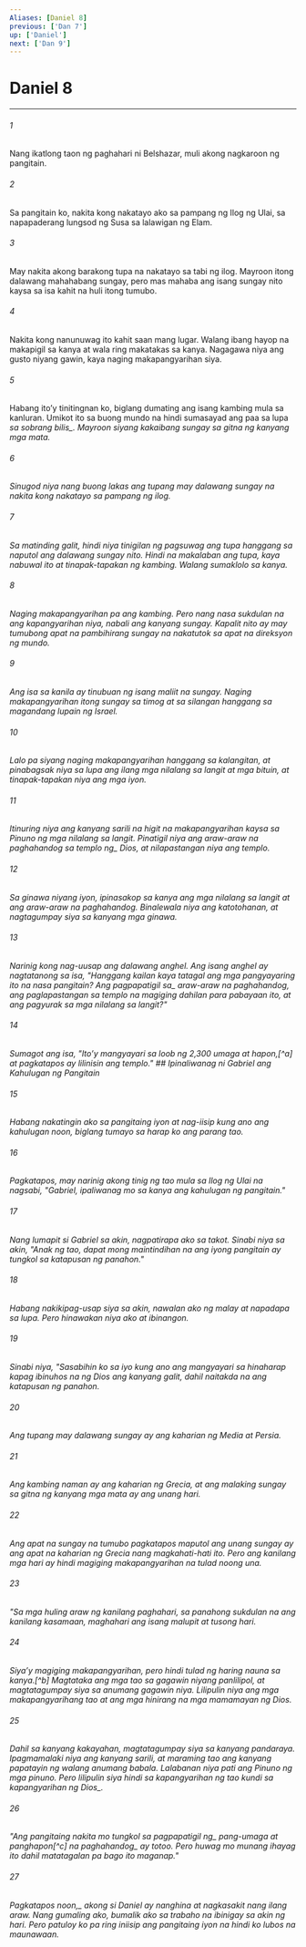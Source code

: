 ```yaml
---
Aliases: [Daniel 8]
previous: ['Dan 7']
up: ['Daniel']
next: ['Dan 9']
---
```

# Daniel 8

***






















###### 1 










Nang ikatlong taon ng paghahari ni Belshazar, muli akong nagkaroon ng pangitain. 





















###### 2 










Sa pangitain ko, nakita kong nakatayo ako sa pampang ng Ilog ng Ulai, sa napapaderang lungsod ng Susa sa lalawigan ng Elam. 





















###### 3 










May nakita akong barakong tupa na nakatayo sa tabi ng ilog. Mayroon itong dalawang mahahabang sungay, pero mas mahaba ang isang sungay nito kaysa sa isa kahit na huli itong tumubo. 





















###### 4 










Nakita kong nanunuwag ito kahit saan mang lugar. Walang ibang hayop na makapigil sa kanya at wala ring makatakas sa kanya. Nagagawa niya ang gusto niyang gawin, kaya naging makapangyarihan siya. 





















###### 5 










Habang itoʼy tinitingnan ko, biglang dumating ang isang kambing mula sa kanluran. Umikot ito sa buong mundo na hindi sumasayad ang paa sa lupa <i class="trans-change">sa sobrang bilis_. Mayroon siyang kakaibang sungay sa gitna ng kanyang mga mata. 





















###### 6 










Sinugod niya nang buong lakas ang tupang may dalawang sungay na nakita kong nakatayo sa pampang ng ilog. 





















###### 7 










Sa matinding galit, hindi niya tinigilan ng pagsuwag ang tupa hanggang sa naputol ang dalawang sungay nito. Hindi na makalaban ang tupa, kaya nabuwal ito at tinapak-tapakan ng kambing. Walang sumaklolo sa kanya. 





















###### 8 










Naging makapangyarihan pa ang kambing. Pero nang nasa sukdulan na ang kapangyarihan niya, nabali ang kanyang sungay. Kapalit nito ay may tumubong apat na pambihirang sungay na nakatutok sa apat na direksyon ng mundo. 





















###### 9 










Ang isa sa kanila ay tinubuan ng isang maliit na sungay. Naging makapangyarihan itong sungay sa timog at sa silangan hanggang sa magandang lupain ng Israel. 





















###### 10 










Lalo pa siyang naging makapangyarihan hanggang sa kalangitan, at pinabagsak niya sa lupa ang ilang mga nilalang sa langit at mga bituin, at tinapak-tapakan niya ang mga iyon. 





















###### 11 










Itinuring niya ang kanyang sarili na higit na makapangyarihan kaysa sa Pinuno ng mga nilalang sa langit. Pinatigil niya ang araw-araw na paghahandog sa <i class="trans-change">templo ng_ Dios, at nilapastangan niya ang templo. 





















###### 12 










Sa ginawa niyang iyon, ipinasakop sa kanya ang mga nilalang sa langit at ang araw-araw na paghahandog. Binalewala niya ang katotohanan, at nagtagumpay siya sa kanyang mga ginawa. 





















###### 13 










Narinig kong nag-uusap ang dalawang anghel. Ang isang anghel ay nagtatanong sa isa, "Hanggang kailan kaya tatagal ang mga pangyayaring ito na nasa pangitain? Ang <i class="trans-change">pagpapatigil sa_ araw-araw na paghahandog, ang paglapastangan sa templo na magiging dahilan para pabayaan ito, at ang pagyurak sa mga nilalang sa langit?" 





















###### 14 










Sumagot ang isa, "Itoʼy mangyayari sa loob ng 2,300 umaga at hapon,[^a] at pagkatapos ay lilinisin ang templo." ## Ipinaliwanag ni Gabriel ang Kahulugan ng Pangitain 





















###### 15 










Habang nakatingin ako sa pangitaing iyon at nag-iisip kung ano ang kahulugan noon, biglang tumayo sa harap ko ang parang tao. 





















###### 16 










Pagkatapos, may narinig akong tinig ng tao mula sa Ilog ng Ulai na nagsabi, "Gabriel, ipaliwanag mo sa kanya ang kahulugan ng pangitain." 





















###### 17 










Nang lumapit si Gabriel sa akin, nagpatirapa ako sa takot. Sinabi niya sa akin, "Anak ng tao, dapat mong maintindihan na ang iyong pangitain ay tungkol sa katapusan ng panahon." 





















###### 18 










Habang nakikipag-usap siya sa akin, nawalan ako ng malay at napadapa sa lupa. Pero hinawakan niya ako at ibinangon. 





















###### 19 










Sinabi niya, "Sasabihin ko sa iyo kung ano ang mangyayari sa hinaharap kapag ibinuhos na ng Dios ang kanyang galit, dahil naitakda na ang katapusan ng panahon. 





















###### 20 










Ang tupang may dalawang sungay ay ang kaharian ng Media at Persia. 





















###### 21 










Ang kambing naman ay ang kaharian ng Grecia, at ang malaking sungay sa gitna ng kanyang mga mata ay ang unang hari. 





















###### 22 










Ang apat na sungay na tumubo pagkatapos maputol ang unang sungay ay ang apat na kaharian ng Grecia nang magkahati-hati ito. Pero ang kanilang mga hari ay hindi magiging makapangyarihan na tulad noong una. 





















###### 23 










"Sa mga huling araw ng kanilang paghahari, sa panahong sukdulan na ang kanilang kasamaan, maghahari ang isang malupit at tusong hari. 





















###### 24 










Siyaʼy magiging makapangyarihan, pero hindi tulad ng haring nauna sa kanya.[^b] Magtataka ang mga tao sa gagawin niyang panlilipol, at magtatagumpay siya sa anumang gagawin niya. Lilipulin niya ang mga makapangyarihang tao at ang mga hinirang na mga mamamayan ng Dios. 





















###### 25 










Dahil sa kanyang kakayahan, magtatagumpay siya sa kanyang pandaraya. Ipagmamalaki niya ang kanyang sarili, at maraming tao ang kanyang papatayin ng walang anumang babala. Lalabanan niya pati ang Pinuno ng mga pinuno. Pero lilipulin siya hindi sa kapangyarihan ng tao <i class="trans-change">kundi sa kapangyarihan ng Dios_. 





















###### 26 










"Ang pangitaing nakita mo tungkol sa <i class="trans-change">pagpapatigil ng_ pang-umaga at panghapon[^c] <i class="trans-change">na paghahandog_ ay totoo. Pero huwag mo munang ihayag ito dahil matatagalan pa bago ito maganap." 





















###### 27 










<i class="trans-change">Pagkatapos noon,_ akong si Daniel ay nanghina at nagkasakit nang ilang araw. Nang gumaling ako, bumalik ako sa trabaho na ibinigay sa akin ng hari. Pero patuloy ko pa ring iniisip ang pangitaing iyon na hindi ko lubos na maunawaan.
